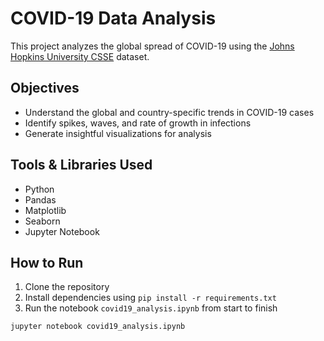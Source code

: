 # COVID-19 Data Analysis

This project analyzes the global spread of COVID-19 using the [Johns Hopkins University CSSE](https://github.com/CSSEGISandData/COVID-19) dataset.

## Objectives

- Understand the global and country-specific trends in COVID-19 cases
- Identify spikes, waves, and rate of growth in infections
- Generate insightful visualizations for analysis

## Tools & Libraries Used

- Python
- Pandas
- Matplotlib
- Seaborn
- Jupyter Notebook

## How to Run

1. Clone the repository
2. Install dependencies using `pip install -r requirements.txt`
3. Run the notebook `covid19_analysis.ipynb` from start to finish

```bash
jupyter notebook covid19_analysis.ipynb

